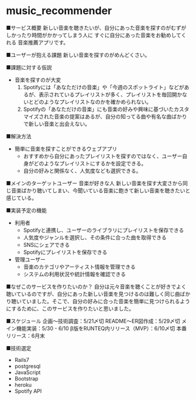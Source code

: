 # music_recommender

■サービス概要
新しい音楽を聴きたいが、自分にあった音楽を探すのがむずがしかったり時間がかかってしまう人に
すぐに自分にあった音楽をお勧めしてくれる
音楽推薦アプリです。

■ユーザーが抱える課題
新しい音楽を探すのがめんどくさい。

■課題に対する仮説
- 音楽を探すのが大変
  1. Spotifyには「あなただけの音楽」や「今週のスポットライト」などがあるが、表示されているプレイリストが多く、プレイリストを毎回開かないとどのようなプレイリストなのかを確かめられない。
  2. Spotifyの「あなただけの音楽」にも音楽の好みや興味に基づいたカスタマイズされた音楽の提案はあるが、自分の知ってる曲や有名な曲ばかりで新しい音楽と出会えない。

■解決方法
- 簡単に音楽を探すことができるウェブアプリ
  - おすすめから自分にあったプレイリストを探すのではなく、ユーザー自身がどのようなプレイリストにするかを設定できる。
  - 自分の好みと関係なく、人気度なども選択できる。

■メインのターゲットユーザー
音楽が好きな人
新しい音楽を探す大変さから同じ音楽ばかり聴いてしまい、今聞いている音楽に飽きて新しい音楽を聴きたいと感じている。

■実装予定の機能
- 利用者
    - Spotifyと連携し、ユーザーのライブラリにプレイリストを保存できる
    - 人気度やジャンルを選択し、その条件に合った曲を取得できる
    - SNSにシェアできる
    - Spotifyにプレイリストを保存できる
- 管理ユーザー
    - 音楽のカテゴリやアーティスト情報を管理できる
    - システムの利用状況や統計情報を確認できる

■なぜこのサービスを作りたいのか？
自分は元々音楽を聴くことが好きでよく聴いているのですが、自分にあった新しい音楽を見つけるのは難しく同じ曲ばかり聴いていました。そこで、自分の好みに合った音楽を簡単に見つけられるようにするために、このサービスを作りたいと思いました。

■スケジュール
企画〜技術調査：5/21〆切
README〜ER図作成：5/29〆切
メイン機能実装：5/30 - 6/10
β版をRUNTEQ内リリース（MVP）：6/10〆切
本番リリース：6月末

■技術選定
- Rails7
- postgresql
- JavaScript
- Bootstrap
- heroku
- Spotify API